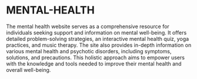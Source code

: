 # MENTAL-HEALTH
The mental health website serves as a comprehensive resource for individuals seeking support and information on mental well-being. It offers detailed problem-solving strategies, an interactive mental health quiz, yoga practices, and music therapy. The site also provides in-depth information on various mental health and psychotic disorders, including symptoms, solutions, and precautions. This holistic approach aims to empower users with the knowledge and tools needed to improve their mental health and overall well-being.
